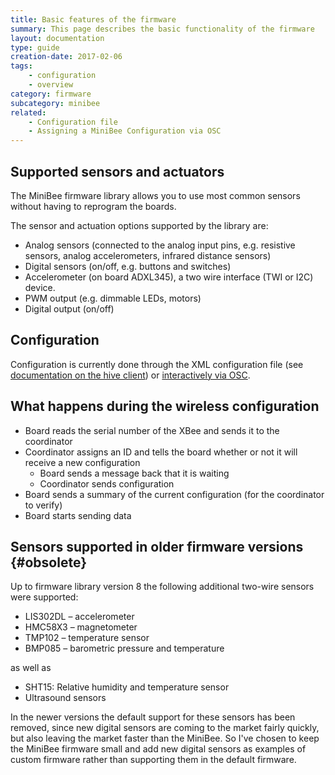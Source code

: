 ```yaml
---
title: Basic features of the firmware
summary: This page describes the basic functionality of the firmware
layout: documentation
type: guide
creation-date: 2017-02-06
tags: 
    - configuration
    - overview
category: firmware
subcategory: minibee
related:
    - Configuration file
    - Assigning a MiniBee Configuration via OSC
---
```



## Supported sensors and actuators

The MiniBee firmware library allows you to use most common sensors without having to reprogram the boards.

The sensor and actuation options supported by the library are:

  * Analog sensors (connected to the analog input pins, e.g. resistive sensors, analog accelerometers, infrared distance sensors)
  * Digital sensors (on/off, e.g. buttons and switches)
  * Accelerometer (on board ADXL345), a two wire interface (TWI or I2C) device.
  * PWM output (e.g. dimmable LEDs, motors)
  * Digital output (on/off)

## Configuration
    
Configuration is currently done through the XML configuration file (see [documentation on the hive client](configuration-file)) or [interactively via OSC](assigning-a-minibee-configuration-via-osc).

## What happens during the wireless configuration
    
* Board reads the serial number of the XBee and sends it to the coordinator
* Coordinator assigns an ID and tells the board whether or not it will receive a new configuration 
    * Board sends a message back that it is waiting
    * Coordinator sends configuration
* Board sends a summary of the current configuration (for the coordinator to verify)
* Board starts sending data



## Sensors supported in older firmware versions {#obsolete}

Up to firmware library version 8 the following additional two-wire sensors were supported:

* LIS302DL &#8211; accelerometer
* HMC58X3 &#8211; magnetometer
* TMP102 &#8211; temperature sensor
* BMP085 &#8211; barometric pressure and temperature

as well as

* SHT15: Relative humidity and temperature sensor
* Ultrasound sensors

In the newer versions the default support for these sensors has been removed, since new digital sensors are coming to the market fairly quickly, but also leaving the market faster than the MiniBee. So I've chosen to keep the MiniBee firmware small and add new digital sensors as examples of custom firmware rather than supporting them in the default firmware.
